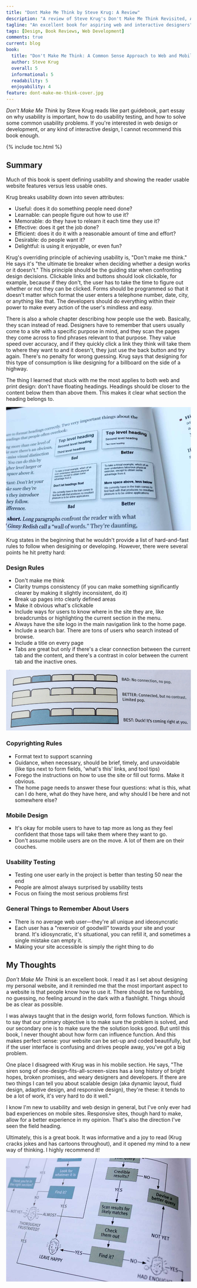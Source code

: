 ```yaml
---
title: "Dont Make Me Think by Steve Krug: A Review"
description: "A review of Steve Krug's Don't Make Me Think Revisited, A Common Sense Approach to Web and Mobile Usability by design student, Chloe Atchue-Mamlet"
tagline: "An excellent book for aspiring web and interactive designers"
tags: [Design, Book Reviews, Web Development]
comments: true
current: blog
book: 
  title: "Don't Make Me Think: A Common Sense Approach to Web and Mobile Usability"
  author: Steve Krug
  overall: 5
  informational: 5
  readability: 5
  enjoyability: 4
feature: dont-make-me-think-cover.jpg
---
```


*Don't Make Me Think* by Steve Krug reads like part guidebook, part essay on why usability is important, how to do usability testing, and how to solve some common usability problems. If you're interested in web design or development, or any kind of interactive design, I cannot recommend this book enough.

{% include toc.html %}

## Summary

Much of this book is spent defining usability and showing the reader usable website features versus less usable ones.

Krug breaks usability down into seven attributes:

* Useful: does it do something people need done?
* Learnable: can people figure out how to use it?
* Memorable: do they have to relearn it each time they use it?
* Effective: does it get the job done?
* Efficient: does it do it with a reasonable amount of time and effort?
* Desirable: do people want it?
* Delightful: is using it enjoyable, or even fun?

Krug's overriding principle of achieving usability is, "Don't make me think." He says it's "the ultimate tie breaker when deciding whether a design works or it doesn't." This principle should be the guiding star when confronting design decisions. Clickable links and buttons should look clickable, for example, because if they don't, the user has to take the time to figure out whether or not they can be clicked. Forms should be programmed so that it doesn't matter which format the user enters a telephone number, date, city, or anything like that. The developers should do everything within their power to make every action of the user's mindless and easy.

There is also a whole chapter describing how people use the web. Basically, they scan instead of read. Designers have to remember that users usually come to a site with a specific purpose in mind, and they scan the pages they come across to find phrases relevant to that purpose. They value speed over accuracy, and if they quickly click a link they think will take them to where they want to and it doesn't, they just use the back button and try again. There's no penalty for wrong guessing. Krug says that designing for this type of consumption is like designing for a billboard on the side of a highway. 

The thing I learned that stuck with me the most applies to both web and print design: don't have floating headings. Headings should be closer to the content below them than above them. This makes it clear what section the heading belongs to. 

<img src="/img/dont-make-me-think/headings.jpg" alt="Steve Krug shows us what good and bad headings look like in his book, Don't Make Me Think">

Krug states in the beginning that he wouldn't provide a list of hard-and-fast rules to follow when desigining or developing. However, there were several points he hit pretty hard:

### Design Rules

* Don't make me think
* Clarity trumps consistency (if you can make something significantly clearer by making it slightly inconsistent, do it)
* Break up pages into clearly defined areas
* Make it obvious what's clickable
* Include ways for users to know where in the site they are, like breadcrumbs or highlighting the current section in the menu.
* Always have the site logo in the main navigation link to the home page.
* Include a search bar. There are tons of users who search instead of browse.
* Include a title on every page
* Tabs are great but only if there's a clear connection between the current tab and the content, and there's a contrast in color between the current tab and the inactive ones.

<img src="/img/dont-make-me-think/tabs.jpg" alt="Steve Krug shows us what good and bad tabs look like in his book, Don't Make Me Think">

### Copyrighting Rules

* Format text to support scanning
* Guidance, when necessary, should be brief, timely, and unavoidable (like tips next to form fields, 'what's this' links, and tool tips)
* Forego the instructions on how to use the site or fill out forms. Make it obvious.
* The home page needs to answer these four questions: what is this, what can I do here, what do they have here, and why should I be here and not somewhere else?

### Mobile Design

* It's okay for mobile users to have to tap more as long as they feel confident that those taps will take them where they want to go.
* Don't assume mobile users are on the move. A lot of them are on their couches.

### Usability Testing

* Testing one user early in the project is better than testing 50 near the end
* People are almost always surprised by usability tests
* Focus on fixing the most serious problems first

### General Things to Remember About Users

* There is no average web user&mdash;they're all unique and ideosyncratic
* Each user has a "rexervoir of goodwill" towards your site and your brand. It's idiosyncratic, it's situational, you can refill it, and sometimes a single mistake can empty it. 
* Making your site accessible is simply the right thing to do

## My Thoughts

*Don't Make Me Think* is an excellent book. I read it as I set about designing my personal website, and it reminded me that the most important aspect to a website is that people know how to use it. There should be no fumbling, no guessing, no feeling around in the dark with a flashlight. Things should be as clear as possible. 

I was always taught that in the design world, form follows function. Which is to say that our primary objective is to make sure the problem is solved, and our secondary one is to make sure the the solution looks good. But until this book, I never thought about how form can influence function. And this makes perfect sense: your website can be set-up and coded beautifully, but if the user interface is confusing and drives people away, you've got a big problem.  

One place I disagreed with Krug was in his mobile section. He says, "The siren song of one-design-fits-all-screen-sizes has a long history of bright hopes, broken promises, and weary designers and developers. If there are two things I can tell you about scalable design (aka dynamic layout, fluid design, adaptive design, and responsive design), they're these: it tends to be a lot of work, it's very hard to do it well." 

I know I'm new to usability and web design in general, but I've only ever had bad experiences on mobile sites. Responsive sites, though hard to make, allow for a better experience in my opinion. That's also the direction I've seen the field heading. 

Ultimately, this is a great book. It was informative and a joy to read (Krug cracks jokes and has cartoons throughout), and it opened my mind to a new way of thinking. I highly recommend it!

<img src="/img/dont-make-me-think/chart.jpg" alt="">